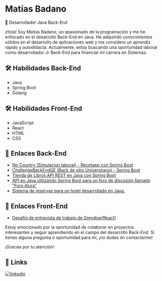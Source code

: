 # Matías Badano
🚀 Desarrollador Java Back-End

¡Hola! Soy Matías Badano, un apasionado de la programación y me he enfocado en el desarrollo Back-End en Java. He adquirido conocimientos sólidos en el desarrollo de aplicaciones web y me considero un aprendiz rápido y autodidacta. Actualmente, estoy buscando una oportunidad laboral como desarrollador Jr Back-End para financiar mi carrera en Sistemas.

## 🛠 Habilidades Back-End
- Java
- Spring Boot
- Golang

## 🛠 Habilidades Front-End
- JavaScript
- React
- HTML
- CSS

## 🔗 Enlaces Back-End
- [No Country (Simulacion laboral) - Recetapp con Spring Boot](https://github.com/No-Country-simulation/C20-48-t-python-react/tree/main/BackEnd)
- [ChallengeBackEndQE (Back de sitio Universitario) - Spring Boot](https://github.com/MatiasJB95/ChallengeBackEndQE)
- [Tienda de Libros API REST en Java con Spring Boot](https://github.com/MatiasJB95/libreriaLour)
- [API en Java utilizando Spring Boot para un foro de discusión llamado "Foro Alura"](
https://github.com/MatiasJB95/ForoAlura)
- [Sistema de reservas para un hotel desarrollado en Java.](https://github.com/MatiasJB95/challenge-one-alura-hotel-latam)

## 🔗 Enlaces Front-End
- [Desafío de entrevista de trabajo de Greydive(React)](
https://github.com/MatiasJB95/challengeGreydive)


Estoy emocionado por la oportunidad de colaborar en proyectos interesantes y seguir aprendiendo en el campo del desarrollo Back-End. Si tienes alguna pregunta o oportunidad para mí, ¡no dudes en contactarme!

¡Gracias por tu atención!

## 🔗 Links
[![linkedin](https://img.shields.io/badge/linkedin-0A66C2?style=for-the-badge&logo=linkedin&logoColor=white)](https://www.linkedin.com/in/matiasjb95/)

